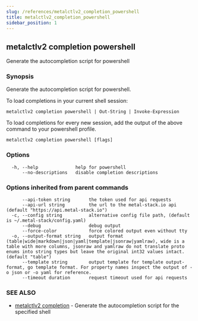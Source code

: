 ```yaml
---
slug: /references/metalctlv2_completion_powershell
title: metalctlv2_completion_powershell
sidebar_position: 1
---
```


## metalctlv2 completion powershell

Generate the autocompletion script for powershell

### Synopsis

Generate the autocompletion script for powershell.

To load completions in your current shell session:

	metalctlv2 completion powershell | Out-String | Invoke-Expression

To load completions for every new session, add the output of the above command
to your powershell profile.


```
metalctlv2 completion powershell [flags]
```

### Options

```
  -h, --help              help for powershell
      --no-descriptions   disable completion descriptions
```

### Options inherited from parent commands

```
      --api-token string       the token used for api requests
      --api-url string         the url to the metal-stack.io api (default "https://api.metal-stack.io")
  -c, --config string          alternative config file path, (default is ~/.metal-stack/config.yaml)
      --debug                  debug output
      --force-color            force colored output even without tty
  -o, --output-format string   output format (table|wide|markdown|json|yaml|template|jsonraw|yamlraw), wide is a table with more columns, jsonraw and yamlraw do not translate proto enums into string types but leave the original int32 values intact. (default "table")
      --template string        output template for template output-format, go template format. For property names inspect the output of -o json or -o yaml for reference.
      --timeout duration       request timeout used for api requests
```

### SEE ALSO

* [metalctlv2 completion](./metalctlv2_completion.md)	 - Generate the autocompletion script for the specified shell

